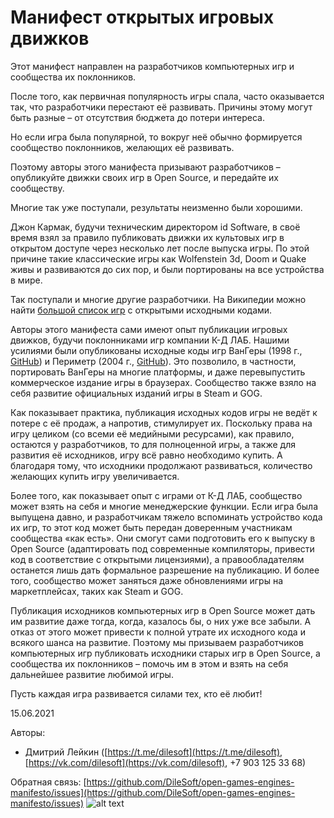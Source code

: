 # Манифест открытых игровых движков

Этот манифест направлен на разработчиков компьютерных игр и сообщества их поклонников.

После того, как первичная популярность игры спала, часто оказывается так, что разработчики перестают её развивать. Причины этому могут быть разные – от отсутствия бюджета до потери интереса.

Но если игра была популярной, то вокруг неё обычно формируется сообщество поклонников, желающих её развивать.

Поэтому авторы этого манифеста призывают разработчиков – опубликуйте движки своих игр в Open Source, и передайте их сообществу.

Многие так уже поступали, результаты неизменно были хорошими.

Джон Кармак, будучи техническим директором id Software, в своё время взял за правило публиковать движки их культовых игр в открытом доступе через несколько лет после выпуска игры. По этой причине такие классические игры как Wolfenstein 3d, Doom и Quake живы и развиваются до сих пор, и были портированы на все устройства в мире.

Так поступали и многие другие разработчики. На Википедии можно найти [большой список игр](https://en.wikipedia.org/wiki/Category:Commercial_video_games_with_freely_available_source_code) с открытыми исходными кодами.

Авторы этого манифеста сами имеют опыт публикации игровых движков, будучи поклонниками игр компании К-Д ЛАБ. Нашими усилиями были опубликованы исходные коды игр ВанГеры (1998 г., [GitHub](http://github.com/KranX/Vangers)) и Периметр (2004 г., [GitHub](http://github.com/KranX/Perimeter)). Это позволило, в частности, портировать ВанГеры на многие платформы, и даже перевыпустить коммерческое издание игры в браузерах. Сообщество также взяло на себя развитие официальных изданий игры в Steam и GOG.

Как показывает практика, публикация исходных кодов игры не ведёт к потере с её продаж, а напротив, стимулирует их. Поскольку права на игру целиком (со всеми её медийными ресурсами), как правило, остаются у разработчиков, то для полноценной игры, а также для развития её исходников, игру всё равно необходимо купить. А благодаря тому, что исходники продолжают развиваться, количество желающих купить игру увеличивается.

Более того, как показывает опыт с играми от К-Д ЛАБ, сообщество может взять на себя и многие менеджерские функции. Если игра была выпущена давно, и разработчикам тяжело вспоминать устройство кода их игр, то этот код может быть передан доверенным участникам сообщества «как есть». Они смогут сами подготовить его к выпуску в Open Source (адаптировать под современные компиляторы, привести код в соответствие с открытыми лицензиями), а правообладателям останется лишь дать формальное разрешение на публикацию. И более того, сообщество может заняться даже обновлениями игры на маркетплейсах, таких как Steam и GOG.

Публикация исходников компьютерных игр в Open Source может дать им развитие даже тогда, когда, казалось бы, о них уже все забыли. А отказ от этого может привести к полной утрате их исходного кода и всякого шанса на развитие. Поэтому мы призываем разработчиков компьютерных игр публиковать исходники старых игр в Open Source, а сообщества их поклонников – помочь им в этом и взять на себя дальнейшее развитие любимой игры.

Пусть каждая игра развивается силами тех, кто её любит!

15.06.2021

Авторы:

*   Дмитрий Лейкин ([https://t.me/dilesoft](https://t.me/dilesoft), [https://vk.com/dilesoft](https://vk.com/dilesoft), +7 903 125 33 68)

Обратная связь: [https://github.com/DileSoft/open-games-engines-manifesto/issues](https://github.com/DileSoft/open-games-engines-manifesto/issues)
![alt text](https://mirrors.creativecommons.org/presskit/buttons/88x31/png/by-sa.png "«Attribution-ShareAlike» («Атрибуция-СохранениеУсловий») 4.0 Всемирная (CC BY-SA 4.0)")

